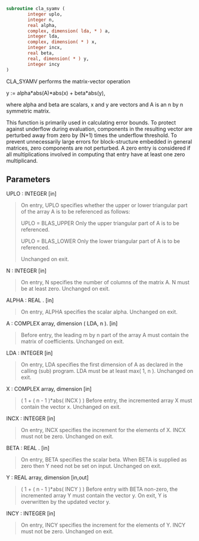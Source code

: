 ```fortran
subroutine cla_syamv (
        integer uplo,
        integer n,
        real alpha,
        complex, dimension( lda, * ) a,
        integer lda,
        complex, dimension( * ) x,
        integer incx,
        real beta,
        real, dimension( * ) y,
        integer incy
)
```

CLA_SYAMV  performs the matrix-vector operation

y := alpha\*abs(A)\*abs(x) + beta\*abs(y),

where alpha and beta are scalars, x and y are vectors and A is an
n by n symmetric matrix.

This function is primarily used in calculating error bounds.
To protect against underflow during evaluation, components in
the resulting vector are perturbed away from zero by (N+1)
times the underflow threshold.  To prevent unnecessarily large
errors for block-structure embedded in general matrices,
zero components are not perturbed.  A zero
entry is considered  if all multiplications involved
in computing that entry have at least one zero multiplicand.

## Parameters
UPLO : INTEGER [in]
> On entry, UPLO specifies whether the upper or lower
> triangular part of the array A is to be referenced as
> follows:
> 
> UPLO = BLAS_UPPER   Only the upper triangular part of A
> is to be referenced.
> 
> UPLO = BLAS_LOWER   Only the lower triangular part of A
> is to be referenced.
> 
> Unchanged on exit.

N : INTEGER [in]
> On entry, N specifies the number of columns of the matrix A.
> N must be at least zero.
> Unchanged on exit.

ALPHA : REAL . [in]
> On entry, ALPHA specifies the scalar alpha.
> Unchanged on exit.

A : COMPLEX array, dimension ( LDA, n ). [in]
> Before entry, the leading m by n part of the array A must
> contain the matrix of coefficients.
> Unchanged on exit.

LDA : INTEGER [in]
> On entry, LDA specifies the first dimension of A as declared
> in the calling (sub) program. LDA must be at least
> max( 1, n ).
> Unchanged on exit.

X : COMPLEX array, dimension [in]
> ( 1 + ( n - 1 )\*abs( INCX ) )
> Before entry, the incremented array X must contain the
> vector x.
> Unchanged on exit.

INCX : INTEGER [in]
> On entry, INCX specifies the increment for the elements of
> X. INCX must not be zero.
> Unchanged on exit.

BETA : REAL . [in]
> On entry, BETA specifies the scalar beta. When BETA is
> supplied as zero then Y need not be set on input.
> Unchanged on exit.

Y : REAL array, dimension [in,out]
> ( 1 + ( n - 1 )\*abs( INCY ) )
> Before entry with BETA non-zero, the incremented array Y
> must contain the vector y. On exit, Y is overwritten by the
> updated vector y.

INCY : INTEGER [in]
> On entry, INCY specifies the increment for the elements of
> Y. INCY must not be zero.
> Unchanged on exit.
